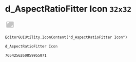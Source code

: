 # d_AspectRatioFitter Icon `32x32`
<img src="/img/d_AspectRatioFitter%20Icon.png" width=32 height=32>

``` CSharp
EditorGUIUtility.IconContent("d_AspectRatioFitter Icon")
```
```
d_AspectRatioFitter Icon
```
```
7654256260859955071
```
